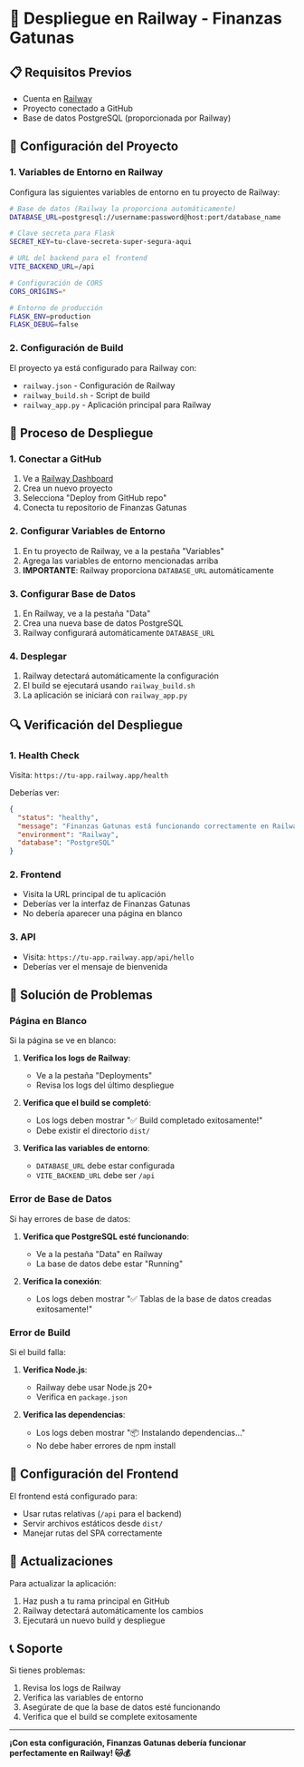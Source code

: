 # 🚀 Despliegue en Railway - Finanzas Gatunas

## 📋 Requisitos Previos

- Cuenta en [Railway](https://railway.app/)
- Proyecto conectado a GitHub
- Base de datos PostgreSQL (proporcionada por Railway)

## 🔧 Configuración del Proyecto

### 1. Variables de Entorno en Railway

Configura las siguientes variables de entorno en tu proyecto de Railway:

```bash
# Base de datos (Railway la proporciona automáticamente)
DATABASE_URL=postgresql://username:password@host:port/database_name

# Clave secreta para Flask
SECRET_KEY=tu-clave-secreta-super-segura-aqui

# URL del backend para el frontend
VITE_BACKEND_URL=/api

# Configuración de CORS
CORS_ORIGINS=*

# Entorno de producción
FLASK_ENV=production
FLASK_DEBUG=false
```

### 2. Configuración de Build

El proyecto ya está configurado para Railway con:
- `railway.json` - Configuración de Railway
- `railway_build.sh` - Script de build
- `railway_app.py` - Aplicación principal para Railway

## 🚀 Proceso de Despliegue

### 1. Conectar a GitHub

1. Ve a [Railway Dashboard](https://railway.app/dashboard)
2. Crea un nuevo proyecto
3. Selecciona "Deploy from GitHub repo"
4. Conecta tu repositorio de Finanzas Gatunas

### 2. Configurar Variables de Entorno

1. En tu proyecto de Railway, ve a la pestaña "Variables"
2. Agrega las variables de entorno mencionadas arriba
3. **IMPORTANTE**: Railway proporciona `DATABASE_URL` automáticamente

### 3. Configurar Base de Datos

1. En Railway, ve a la pestaña "Data"
2. Crea una nueva base de datos PostgreSQL
3. Railway configurará automáticamente `DATABASE_URL`

### 4. Desplegar

1. Railway detectará automáticamente la configuración
2. El build se ejecutará usando `railway_build.sh`
3. La aplicación se iniciará con `railway_app.py`

## 🔍 Verificación del Despliegue

### 1. Health Check

Visita: `https://tu-app.railway.app/health`

Deberías ver:
```json
{
  "status": "healthy",
  "message": "Finanzas Gatunas está funcionando correctamente en Railway! 🐱",
  "environment": "Railway",
  "database": "PostgreSQL"
}
```

### 2. Frontend

- Visita la URL principal de tu aplicación
- Deberías ver la interfaz de Finanzas Gatunas
- No debería aparecer una página en blanco

### 3. API

- Visita: `https://tu-app.railway.app/api/hello`
- Deberías ver el mensaje de bienvenida

## 🐛 Solución de Problemas

### Página en Blanco

Si la página se ve en blanco:

1. **Verifica los logs de Railway**:
   - Ve a la pestaña "Deployments"
   - Revisa los logs del último despliegue

2. **Verifica que el build se completó**:
   - Los logs deben mostrar "✅ Build completado exitosamente!"
   - Debe existir el directorio `dist/`

3. **Verifica las variables de entorno**:
   - `DATABASE_URL` debe estar configurada
   - `VITE_BACKEND_URL` debe ser `/api`

### Error de Base de Datos

Si hay errores de base de datos:

1. **Verifica que PostgreSQL esté funcionando**:
   - Ve a la pestaña "Data" en Railway
   - La base de datos debe estar "Running"

2. **Verifica la conexión**:
   - Los logs deben mostrar "✅ Tablas de la base de datos creadas exitosamente!"

### Error de Build

Si el build falla:

1. **Verifica Node.js**:
   - Railway debe usar Node.js 20+
   - Verifica en `package.json`

2. **Verifica las dependencias**:
   - Los logs deben mostrar "📦 Instalando dependencias..."
   - No debe haber errores de npm install

## 📱 Configuración del Frontend

El frontend está configurado para:
- Usar rutas relativas (`/api` para el backend)
- Servir archivos estáticos desde `dist/`
- Manejar rutas del SPA correctamente

## 🔄 Actualizaciones

Para actualizar la aplicación:

1. Haz push a tu rama principal en GitHub
2. Railway detectará automáticamente los cambios
3. Ejecutará un nuevo build y despliegue

## 📞 Soporte

Si tienes problemas:

1. Revisa los logs de Railway
2. Verifica las variables de entorno
3. Asegúrate de que la base de datos esté funcionando
4. Verifica que el build se complete exitosamente

---

**¡Con esta configuración, Finanzas Gatunas debería funcionar perfectamente en Railway! 🐱💰**

